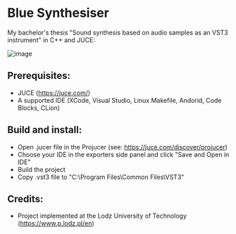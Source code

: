 # Blue Synthesiser
My bachelor's thesis "Sound synthesis based on audio samples as an VST3 instrument" in C++ and JUCE:

![image](https://user-images.githubusercontent.com/62397363/79278180-8428df80-7eab-11ea-978e-976abcbf1bd9.png)

## Prerequisites:
- JUCE (https://juce.com/)
- A supported IDE (XCode, Visual Studio, Linux Makefile, Andorid, Code Blocks, CLion)

## Build and install:
- Open .jucer file in the Projucer (see: https://juce.com/discover/projucer)
- Choose your IDE in the exporters side panel and click "Save and Open in IDE"
- Build the project
- Copy .vst3 file to "C:\Program Files\Common Files\VST3"

## Credits:
- Project implemented at the Lodz University of Technology (https://www.p.lodz.pl/en)
